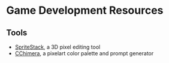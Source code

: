 # Game Development Resources

## Tools

- [SpriteStack](http://spritestack.io/), a 3D pixel editing tool
- [CChimera](http://saint11.org/tools/cchimera/index.html), a pixelart color palette and prompt generator
